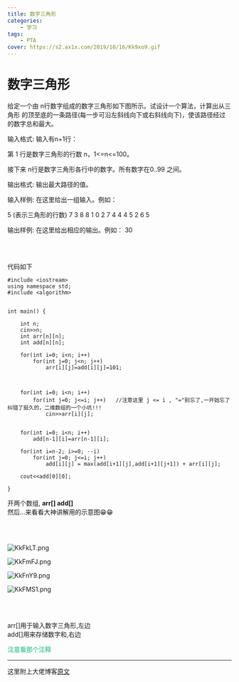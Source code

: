 ```yaml
---
title: 数字三角形
categories: 
    - 学习
tags: 
    - PTA
cover: https://s2.ax1x.com/2019/10/16/Kk9xo9.gif
---
```


# 数字三角形

给定一个由 n行数字组成的数字三角形如下图所示。试设计一个算法，计算出从三角形 的顶至底的一条路径(每一步可沿左斜线向下或右斜线向下)，使该路径经过的数字总和最大。


输入格式:
输入有n+1行：

第 1 行是数字三角形的行数 n，1<=n<=100。

接下来 n行是数字三角形各行中的数字。所有数字在0..99 之间。

输出格式:
输出最大路径的值。

输入样例:
在这里给出一组输入。例如：


5 (表示三角形的行数)
7 
3 8 
8 1 0 
2 7 4 4
4 5 2 6 5 

输出样例:
在这里给出相应的输出。例如：
30


<br/>
<br/>

代码如下

```
#include <iostream>
using namespace std;
#include <algorithm>


int main() {

	int n;
	cin>>n;
	int arr[n][n];
	int add[n][n];

	for(int i=0; i<n; i++)
		for(int j=0; j<n; j++)
			arr[i][j]=add[i][j]=101;



	for(int i=0; i<n; i++)
		for(int j=0; j<=i; j++)   //注意这里 j <= i , "="别忘了,一开始忘了纠错了挺久的，二维数组的一个小坑!!! 
			cin>>arr[i][j];


	for(int i=0; i<n; i++)
		add[n-1][i]=arr[n-1][i];

	for(int i=n-2; i>=0; --i)
		for(int j=0; j<=i; j++)
			add[i][j] = max(add[i+1][j],add[i+1][j+1]) + arr[i][j];

	cout<<add[0][0];

}
```

开两个数组, **arr[] add[]**  
然后...来看看大神讲解用的示意图😁😁  

<br/>
<br/>

![KkFkLT.png](https://s2.ax1x.com/2019/10/16/KkFkLT.png)

![KkFmFJ.png](https://s2.ax1x.com/2019/10/16/KkFmFJ.png)

![KkFnY9.png](https://s2.ax1x.com/2019/10/16/KkFnY9.png)

![KkFMS1.png](https://s2.ax1x.com/2019/10/16/KkFMS1.png)

<br/>
<br/>

arr[]用于输入数字三角形,左边  
add[]用来存储数字和,右边  
  
  
<font color=#66CDAA >**注意看那个注释**</font>


---  

这里附上大佬博客[原文](https://blog.csdn.net/baidu_28312631/article/details/47418773)







